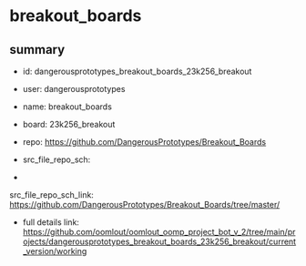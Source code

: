 # breakout_boards
 
## summary 
* id: dangerousprototypes_breakout_boards_23k256_breakout
* user: dangerousprototypes
* name: breakout_boards
* board: 23k256_breakout
* repo: https://github.com/DangerousPrototypes/Breakout_Boards



* src_file_repo_sch: 
*
 src_file_repo_sch_link: https://github.com/DangerousPrototypes/Breakout_Boards/tree/master/
* full details link: https://github.com/oomlout/oomlout_oomp_project_bot_v_2/tree/main/projects/dangerousprototypes_breakout_boards_23k256_breakout/current_version/working  






